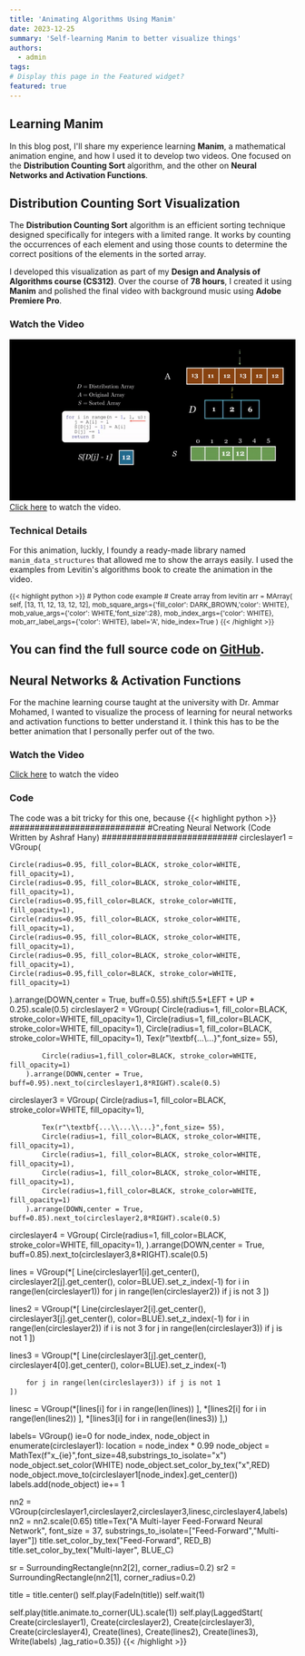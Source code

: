 ```yaml
---
title: 'Animating Algorithms Using Manim'
date: 2023-12-25
summary: 'Self-learning Manim to better visualize things'
authors:
  - admin
tags: 
# Display this page in the Featured widget?
featured: true
---
```

## Learning Manim


In this blog post, I'll share my experience learning **Manim**, a mathematical animation engine, and how I used it to develop two videos. One focused on the **Distribution Counting Sort** algorithm, and the other on **Neural Networks and Activation Functions**.

## Distribution Counting Sort Visualization

The **Distribution Counting Sort** algorithm is an efficient sorting technique designed specifically for integers with a limited range. It works by counting the occurrences of each element and using those counts to determine the correct positions of the elements in the sorted array.

I developed this visualization as part of my **Design and Analysis of Algorithms course (CS312)**. Over the course of **78 hours**, I created it using **Manim** and polished the final video with background music using **Adobe Premiere Pro**.

### Watch the Video
![demo](./demo.gif)
[Click here](https://www.youtube.com/watch?v=TVK_2h5Q1Sc&t) to watch the video.

### Technical Details
For this animation, luckly, I foundy a ready-made library named `manim_data_structures` that allowed me to show the arrays easily. I used the examples from Levitin's algorithms book to create the animation in the video. 

<div style="max-height: 300px; overflow-y: auto; font-size: 0.85em;">
{{< highlight python >}}
# Python code example
# Create array from levitin
arr = MArray(
    self,
    [13, 11, 12, 13, 12, 12],
    mob_square_args={'fill_color':  DARK_BROWN,'color': WHITE},
    mob_value_args={'color': WHITE,'font_size':28},
    mob_index_args={'color': WHITE},
    mob_arr_label_args={'color': WHITE},
    label='A',
    hide_index=True
)    
{{< /highlight >}}
</div>

You can find the full source code on [GitHub](https://github.com/AshrafHanyy/Distrubtion_Count_Sort).
---
## Neural Networks & Activation Functions

For the machine learning course taught at the university with Dr. Ammar Mohamed, I wanted to visualize the process of learning for neural networks and activation functions to better understand it. I think this has to be the better animation that I personally perfer out of the two. 

### Watch the Video

[Click here](https://www.youtube.com/watch?v=9wMVz_UphlE) to watch the video

### Code
The code was a bit tricky for this one, because 
{{< highlight python >}}
###########################
#Creating Neural Network (Code Written by Ashraf Hany)
###########################
circleslayer1 = VGroup(
    
    Circle(radius=0.95, fill_color=BLACK, stroke_color=WHITE, fill_opacity=1),
    Circle(radius=0.95, fill_color=BLACK, stroke_color=WHITE, fill_opacity=1),
    Circle(radius=0.95,fill_color=BLACK, stroke_color=WHITE, fill_opacity=1),
    Circle(radius=0.95, fill_color=BLACK, stroke_color=WHITE, fill_opacity=1),
    Circle(radius=0.95, fill_color=BLACK, stroke_color=WHITE, fill_opacity=1),
    Circle(radius=0.95, fill_color=BLACK, stroke_color=WHITE, fill_opacity=1),
    Circle(radius=0.95,fill_color=BLACK, stroke_color=WHITE, fill_opacity=1)
).arrange(DOWN,center = True, buff=0.55).shift(5.5*LEFT + UP * 0.25).scale(0.5)
circleslayer2 = VGroup(
            Circle(radius=1, fill_color=BLACK, stroke_color=WHITE, fill_opacity=1),
            Circle(radius=1, fill_color=BLACK, stroke_color=WHITE, fill_opacity=1),
            Circle(radius=1, fill_color=BLACK, stroke_color=WHITE, fill_opacity=1),
            Tex(r"\textbf{...\\...}",font_size= 55),
            
            Circle(radius=1,fill_color=BLACK, stroke_color=WHITE, fill_opacity=1)
        ).arrange(DOWN,center = True, buff=0.95).next_to(circleslayer1,8*RIGHT).scale(0.5)
circleslayer3 = VGroup(
            Circle(radius=1, fill_color=BLACK, stroke_color=WHITE, fill_opacity=1),
            
            Tex(r"\textbf{...\\...\\...}",font_size= 55),
            Circle(radius=1, fill_color=BLACK, stroke_color=WHITE, fill_opacity=1),
            Circle(radius=1, fill_color=BLACK, stroke_color=WHITE, fill_opacity=1),
            Circle(radius=1, fill_color=BLACK, stroke_color=WHITE, fill_opacity=1),
            Circle(radius=1,fill_color=BLACK, stroke_color=WHITE, fill_opacity=1)
        ).arrange(DOWN,center = True, buff=0.85).next_to(circleslayer2,8*RIGHT).scale(0.5)

circleslayer4 = VGroup(
            Circle(radius=1, fill_color=BLACK, stroke_color=WHITE, fill_opacity=1),
        ).arrange(DOWN,center = True, buff=0.85).next_to(circleslayer3,8*RIGHT).scale(0.5)


lines = VGroup(*[
        Line(circleslayer1[i].get_center(), circleslayer2[j].get_center(), color=BLUE).set_z_index(-1)
        for i in range(len(circleslayer1)) 
        for j in range(len(circleslayer2)) if j is not 3
    ])

lines2 = VGroup(*[
        Line(circleslayer2[i].get_center(), circleslayer3[j].get_center(), color=BLUE).set_z_index(-1)
        for i in range(len(circleslayer2)) if i is not 3
        for j in range(len(circleslayer3)) if j is not 1
    ])

lines3 = VGroup(*[
        Line(circleslayer3[j].get_center(), circleslayer4[0].get_center(), color=BLUE).set_z_index(-1)
    
        for j in range(len(circleslayer3)) if j is not 1
    ])

linesc = VGroup(*[lines[i]  for i in range(len(lines)) ],
                *[lines2[i]  for i in range(len(lines2)) ],
                *[lines3[i]  for i in range(len(lines3)) ],)


labels= VGroup()
ie=0
for node_index, node_object in enumerate(circleslayer1):
    location = node_index * 0.99
    node_object = MathTex(f"x_{ie}",font_size=48,substrings_to_isolate="x")
    node_object.set_color(WHITE)
    node_object.set_color_by_tex("x",RED)
    node_object.move_to(circleslayer1[node_index].get_center())
    labels.add(node_object)
    ie+= 1

nn2 = VGroup(circleslayer1,circleslayer2,circleslayer3,linesc,circleslayer4,labels)
nn2 = nn2.scale(0.65)
title=Tex("A Multi-layer Feed-Forward Neural Network", font_size = 37, substrings_to_isolate=["Feed-Forward","Multi-layer"])
title.set_color_by_tex("Feed-Forward", RED_B)
title.set_color_by_tex("Multi-layer", BLUE_C)

sr = SurroundingRectangle(nn2[2], corner_radius=0.2)
sr2 = SurroundingRectangle(nn2[1], corner_radius=0.2)


title = title.center()
self.play(FadeIn(title))
self.wait(1)

self.play(title.animate.to_corner(UL).scale(1))
self.play(LaggedStart(
    Create(circleslayer1),
    Create(circleslayer2),
    Create(circleslayer3),
    Create(circleslayer4),
    Create(lines),
    Create(lines2),
    Create(lines3),
      Write(labels)
  ,lag_ratio=0.35))
{{< /highlight >}}



